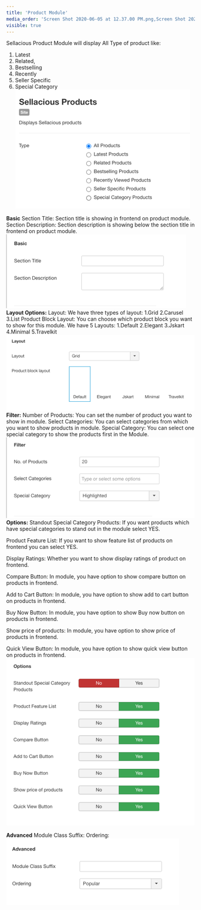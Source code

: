 ```yaml
---
title: 'Product Module'
media_order: 'Screen Shot 2020-06-05 at 12.37.00 PM.png,Screen Shot 2020-06-05 at 12.37.07 PM.png,Screen Shot 2020-06-05 at 12.37.12 PM.png,Screen Shot 2020-06-05 at 12.37.18 PM.png,Screen Shot 2020-06-05 at 12.37.23 PM.png,Screen Shot 2020-06-05 at 12.37.30 PM.png,Screen Shot 2020-06-05 at 12.37.34 PM.png'
visible: true
---
```


Sellacious Product Module will display All Type of product like: 
1. Latest 
2. Related, 
3. Bestselling
4. Recently 
5. Seller Specific 
6. Special Category
![](Screen%20Shot%202020-06-05%20at%2012.37.00%20PM.png)

**Basic**
Section Title: Section title is showing in frontend on product module.
Section Description: Section description is showing below the section title in frontend on product module.
![](Screen%20Shot%202020-06-05%20at%2012.37.07%20PM.png)
**Layout Options:**
Layout: We have three types of layout: 1.Grid 2.Carusel 3.List
Product Block Layout: You can choose which product block you want to show for this module. We have 5 Layouts: 
1.Default 2.Elegant 3.Jskart 4.Minimal 5.Travelkit
![](Screen%20Shot%202020-06-05%20at%2012.37.12%20PM.png)
**Filter:**
Number of Products: You can set the number of product you want to show in module.
Select Categories: You can select categories from which you want to show products in module.
Special Category: You can select one special category to show the products first in the Module.
![](Screen%20Shot%202020-06-05%20at%2012.37.18%20PM.png)
**Options:**
Standout Special Category Products: If you want products which have special categories to stand out in the module select YES.

Product Feature List: If you want to show feature list of products on frontend you can select YES.
 
Display Ratings: Whether you want to show display ratings of product on frontend.
 
Compare Button: In module, you have option to show compare button on products in frontend.
 
Add to Cart Button: In module, you have option to show add to cart button on products in frontend.
 
Buy Now Button: In module, you have option to show Buy now button on products in frontend.
 
Show price of products: In module, you have option to show price of products in frontend.
 
Quick View Button: In module, you have option to show quick view button on products in frontend.
![](Screen%20Shot%202020-06-05%20at%2012.37.23%20PM.png)

**Advanced**
Module Class Suffix:
Ordering:
![](Screen%20Shot%202020-06-05%20at%2012.37.34%20PM.png)